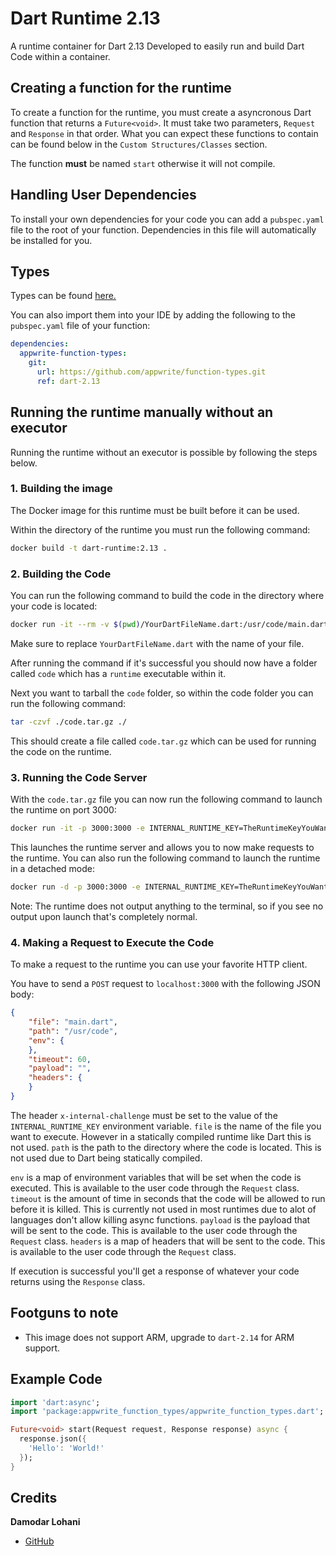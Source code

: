 # Dart Runtime 2.13
A runtime container for Dart 2.13
Developed to easily run and build Dart Code within a container.

## Creating a function for the runtime
To create a function for the runtime, you must create a asyncronous Dart function that returns a `Future<void>`. It must take two parameters, `Request` and `Response` in that order. What you can expect these functions to contain can be found below in the `Custom Structures/Classes` section.

The function **must** be named `start` otherwise it will not compile.

## Handling User Dependencies
To install your own dependencies for your code you can add a `pubspec.yaml` file to the root of your function. Dependencies in this file will automatically be installed for you.

## Types

Types can be found [here.](appwrite_function_types)

You can also import them into your IDE by adding the following to the `pubspec.yaml` file of your function:
```yaml
dependencies:
  appwrite-function-types:
    git: 
      url: https://github.com/appwrite/function-types.git
      ref: dart-2.13
```


## Running the runtime manually without an executor
Running the runtime without an executor is possible by following the steps below.

### 1. Building the image

The Docker image for this runtime must be built before it can be used.

Within the directory of the runtime you must run the following command:
```bash
docker build -t dart-runtime:2.13 .
```

### 2. Building the Code

You can run the following command to build the code in the directory where your code is located:
```bash
docker run -it --rm -v $(pwd)/YourDartFileName.dart:/usr/code/main.dart -v $(pwd)/code:/usr/code dart-runtime:2.13 /usr/local/src/build.sh
```

Make sure to replace `YourDartFileName.dart` with the name of your file.

After running the command if it's successful you should now have a folder called `code` which has a `runtime` executable within it.

Next you want to tarball the `code` folder, so within the code folder you can run the following command:
```bash
tar -czvf ./code.tar.gz ./
```
This should create a file called `code.tar.gz` which can be used for running the code on the runtime.

### 3. Running the Code Server

With the `code.tar.gz` file you can now run the following command to launch the runtime on port 3000:
```bash
docker run -it -p 3000:3000 -e INTERNAL_RUNTIME_KEY=TheRuntimeKeyYouWant --rm -v $(pwd)/code.tar.gz:/tmp/code.tar.gz dart-runtime:2.13 /usr/local/src/launch.sh
```
This launches the runtime server and allows you to now make requests to the runtime. You can also run the following command to launch the runtime in a detached mode:
```bash
docker run -d -p 3000:3000 -e INTERNAL_RUNTIME_KEY=TheRuntimeKeyYouWant --rm -v $(pwd)/code.tar.gz:/tmp/code.tar.gz dart-runtime:2.13 /usr/local/src/launch.sh
```

Note: The runtime does not output anything to the terminal, so if you see no output upon launch that's completely normal.

### 4. Making a Request to Execute the Code

To make a request to the runtime you can use your favorite HTTP client.

You have to send a `POST` request to `localhost:3000` with the following JSON body:
```json
{
    "file": "main.dart",
    "path": "/usr/code",
    "env": {
    },
    "timeout": 60,
    "payload": "", 
    "headers": {
    }
}
```
The header `x-internal-challenge` must be set to the value of the `INTERNAL_RUNTIME_KEY` environment variable.
`file` is the name of the file you want to execute. However in a statically compiled runtime like Dart this is not used.
`path` is the path to the directory where the code is located. This is not used due to Dart being statically compiled.

`env` is a map of environment variables that will be set when the code is executed. This is available to the user code through the `Request` class.
`timeout` is the amount of time in seconds that the code will be allowed to run before it is killed. This is currently not used in most runtimes due to alot of languages don't allow killing async functions.
`payload` is the payload that will be sent to the code. This is available to the user code through the `Request` class.
`headers` is a map of headers that will be sent to the code. This is available to the user code through the `Request` class.

If execution is successful you'll get a response of whatever your code returns using the `Response` class.

## Footguns to note
 - This image does not support ARM, upgrade to `dart-2.14` for ARM support.

## Example Code

```dart
import 'dart:async';
import 'package:appwrite_function_types/appwrite_function_types.dart';

Future<void> start(Request request, Response response) async {
  response.json({
    'Hello': 'World!'
  });
}
```

## Credits
**Damodar Lohani**
 - [GitHub](https://github.com/lohanidamodar/)